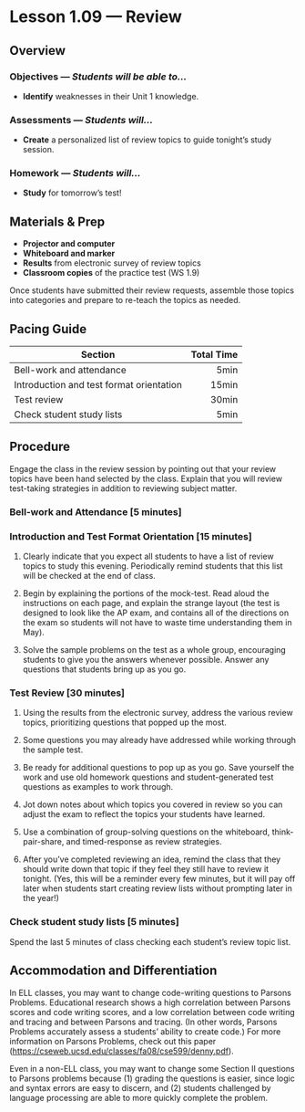 Lesson 1.09 — Review
====================================================================================================

Overview
--------
### Objectives — _Students will be able to…_
- **Identify** weaknesses in their Unit 1 knowledge.

### Assessments — _Students will…_
- **Create** a personalized list of review topics to guide tonight’s study session.

### Homework — _Students will…_
- **Study** for tomorrow’s test!


Materials & Prep
----------------
- **Projector and computer**
- **Whiteboard and marker**
- **Results** from electronic survey of review topics
- **Classroom copies** of the practice test (WS 1.9)

Once students have submitted their review requests, assemble those topics into categories and
prepare to re-teach the topics as needed.


Pacing Guide
------------
| Section                                  | Total Time |
|------------------------------------------|-----------:|
| Bell-work and attendance                 |       5min |
| Introduction and test format orientation |      15min |
| Test review                              |      30min |
| Check student study lists                |       5min |


Procedure
---------

Engage the class in the review session by pointing out that your review topics have been hand
selected by the class. Explain that you will review test-taking strategies in addition to reviewing
subject matter.

### Bell-work and Attendance \[5 minutes\]

### Introduction and Test Format Orientation \[15 minutes\]

1. Clearly indicate that you expect all students to have a list of review topics to study this
  evening. Periodically remind students that this list will be checked at the end of class.

2. Begin by explaining the portions of the mock-test. Read aloud the instructions on each page, and
  explain the strange layout (the test is designed to look like the AP exam, and contains all of the
  directions on the exam so students will not have to waste time understanding them in May).

3. Solve the sample problems on the test as a whole group, encouraging students to give you the
  answers whenever possible. Answer any questions that students bring up as you go.

### Test Review \[30 minutes\]

1. Using the results from the electronic survey, address the various review topics, prioritizing
  questions that popped up the most.
  1. Some questions you may already have addressed while working through the sample test.
  2. Be ready for additional questions to pop up as you go. Save yourself the work and use old
     homework questions and student-generated test questions as examples to work through.
  3. Jot down notes about which topics you covered in review so you can adjust the exam to reflect
     the topics your students have learned.

2. Use a combination of group-solving questions on the whiteboard, think-pair-share, and
  timed-response as review strategies.

3. After you’ve completed reviewing an idea, remind the class that they should write down that topic
  if they feel they still have to review it tonight. (Yes, this will be a reminder every few
  minutes, but it will pay off later when students start creating review lists without prompting
  later in the year!)

### Check student study lists \[5 minutes\]
Spend the last 5 minutes of class checking each student’s review topic list.


Accommodation and Differentiation
---------------------------------
In ELL classes, you may want to change code-writing questions to Parsons Problems. Educational
research shows a high correlation between Parsons scores and code writing scores, and a low
correlation between code writing and tracing and between Parsons and tracing. (In other words,
Parsons Problems accurately assess a students’ ability to create code.) For more information on
Parsons Problems, check out this paper (<https://cseweb.ucsd.edu/classes/fa08/cse599/denny.pdf>).

Even in a non-ELL class, you may want to change some Section II questions to Parsons problems
because (1) grading the questions is easier, since logic and syntax errors are easy to discern, and
(2) students challenged by language processing are able to more quickly complete the problem.
